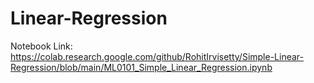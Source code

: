 # Linear-Regression
Notebook Link: https://colab.research.google.com/github/RohitIrvisetty/Simple-Linear-Regression/blob/main/ML0101_Simple_Linear_Regression.ipynb
